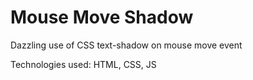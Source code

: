 # Mouse Move Shadow
Dazzling use of CSS text-shadow on mouse move event
<p>Technologies used: HTML, CSS, JS</p>
